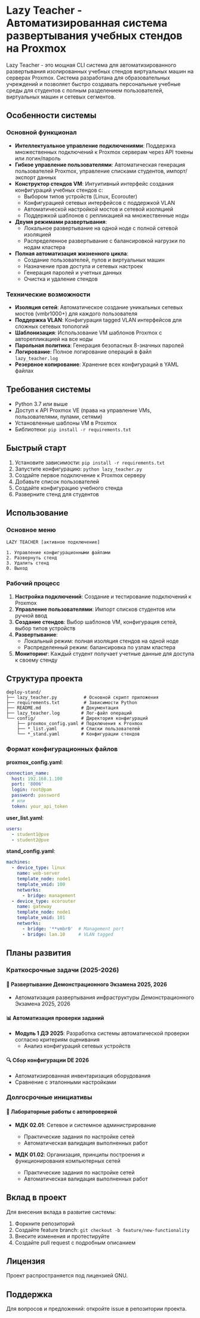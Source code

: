 # Lazy Teacher - Автоматизированная система развертывания учебных стендов на Proxmox

Lazy Teacher - это мощная CLI система для автоматизированного развертывания изолированных учебных стендов виртуальных машин на серверах Proxmox. Система разработана для образовательных учреждений и позволяет быстро создавать персональные учебные среды для студентов с полным разделением пользователей, виртуальных машин и сетевых сегментов.

## Особенности системы

### Основной функционал

- **Интеллектуальное управление подключениями**: Поддержка множественных подключений к Proxmox серверам через API токены или логин/пароль
- **Гибкое управление пользователями**: Автоматическая генерация пользователей Proxmox, управление списками студентов, импорт/экспорт данных
- **Конструктор стендов VM**: Интуитивный интерфейс создания конфигураций учебных стендов с:
  - Выбором типов устройств (Linux, Ecorouter)
  - Конфигурацией сетевых интерфейсов с поддержкой VLAN
  - Автоматической настройкой мостов и сетевой изоляцией
  - Поддержкой шаблонов с репликацией на множественные ноды
- **Двумя режимами развертывания**:
  - Локальное развертывание на одной ноде с полной сетевой изоляцией
  - Распределенное развертывание с балансировкой нагрузки по нодам кластера
- **Полная автоматизация жизненного цикла**:
  - Создание пользователей, пулов и виртуальных машин
  - Назначение прав доступа и сетевых настроек
  - Генерация паролей и учетных данных
  - Очистка и удаление стендов

### Технические возможности

- **Изоляция сетей**: Автоматическое создание уникальных сетевых мостов (vmbr1000+) для каждого пользователя
- **Поддержка VLAN**: Конфигурация tagged VLAN интерфейсов для сложных сетевых топологий
- **Шаблонизация**: Использование VM шаблонов Proxmox с авторепликацией на все ноды
- **Парольная политика**: Генерация безопасных 8-значных паролей
- **Логирование**: Полное логирование операций в файл `lazy_teacher.log`
- **Резервное копирование**: Хранение всех конфигураций в YAML файлах

## Требования системы

- Python 3.7 или выше
- Доступ к API Proxmox VE (права на управление VMs, пользователями, пулами, сетями)
- Установленные шаблоны VM в Proxmox
- Библиотеки: `pip install -r requirements.txt`

## Быстрый старт

1. Установите зависимости: `pip install -r requirements.txt`
2. Запустите конфигурацию: `python lazy_teacher.py`
3. Создайте первое подключение к Proxmox серверу
4. Добавьте список пользователей
5. Создайте конфигурацию учебного стенда
6. Разверните стенд для студентов

## Использование

### Основное меню

```
LAZY TEACHER [активное подключение]

1. Управление конфигурационными файлами
2. Развернуть стенд
3. Удалить стенд
0. Выход
```

### Рабочий процесс

1. **Настройка подключений**: Создание и тестирование подключений к Proxmox
2. **Управление пользователями**: Импорт списков студентов или ручной ввод
3. **Создание стендов**: Выбор шаблонов VM, конфигурация сетей, выбор типов устройств
4. **Развертывание**:
   - Локальный режим: полная изоляция стендов на одной ноде
   - Распределенный режим: балансировка по узлам кластера
5. **Мониторинг**: Каждый студент получает учетные данные для доступа к своему стенду

## Структура проекта

```
deploy-stand/
├── lazy_teacher.py          # Основной скрипт приложения
├── requirements.txt         # Зависимости Python
├── README.md               # Документация
├── lazy_teacher.log        # Лог-файл операций
└── config/                 # Директория конфигураций
    ├── proxmox_config.yaml # Подключения к Proxmox
    ├── *_list.yaml         # Списки пользователей
    └── *_stand.yaml        # Конфигурации стендов
```

### Формат конфигурационных файлов

**proxmox_config.yaml**:
```yaml
connection_name:
  host: 192.168.1.100
  port: '8006'
  login: root@pam
  password: password
  # или
  token: your_api_token
```

**user_list.yaml**:
```yaml
users:
  - student1@pve
  - student2@pve
```

**stand_config.yaml**:
```yaml
machines:
  - device_type: linux
    name: web-server
    template_node: node1
    template_vmid: 100
    networks:
      - bridge: management
  - device_type: ecorouter
    name: gateway
    template_node: node1
    template_vmid: 101
    networks:
      - bridge: '**vmbr0'  # Management port
      - bridge: lan.10     # VLAN tagged
```

## Планы развития

### Краткосрочные задачи (2025-2026)

#### 🚀 Развертывание Демонстрационного Экзамена 2025, 2026

 - Автоматизация развертывания инфраструктуры Демонстрационного Экзамена 2025, 2026

#### 📊 Автоматизация проверки заданий

- **Модуль 1 ДЭ 2025**: Разработка системы автоматической проверки согласно критериям оценивания
  - Анализ конфигураций сетевых устройств

#### 🔍 Сбор конфигурации DE 2026

- Автоматизированная инвентаризация оборудования
- Сравнение с эталонными настройками

### Долгосрочные инициативы

#### 🧪 Лабораторные работы с автопроверкой

- **МДК 02.01**: Сетевое и системное администрирование
  - Практические задания по настройке сетей
  - Автоматическая валидация выполненных работ

- **МДК 01.02**: Организация, принципы построения и функционирования компьютерных сетей
  - Практические задания по настройке сетей
  - Автоматическая валидация выполненных работ


## Вклад в проект

Для внесения вклада в развитие системы:

1. Форкните репозиторий
2. Создайте feature branch: `git checkout -b feature/new-functionality`
3. Внесите изменения и протестируйте
4. Создайте pull request с подробным описанием

## Лицензия

Проект распространяется под лицензией GNU.

## Поддержка

Для вопросов и предложений: откройте issue в репозитории проекта.
